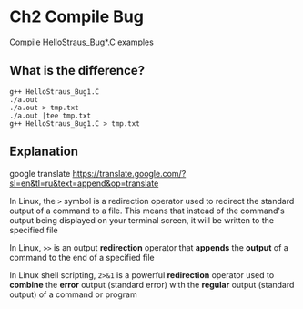 # Ch2 Compile Bug
Compile HelloStraus_Bug*.C examples

## What is the difference?


```
g++ HelloStraus_Bug1.C
./a.out
./a.out > tmp.txt
./a.out |tee tmp.txt
g++ HelloStraus_Bug1.C > tmp.txt
```

## Explanation
google translate https://translate.google.com/?sl=en&tl=ru&text=append&op=translate

In Linux, the
`>` symbol is a redirection operator used to redirect the standard output of a command to a file. This means that instead of the command's output being displayed on your terminal screen, it will be written to the specified file

In Linux,
`>>` is an output **redirection** operator that **appends** the **output** of a command to the end of a specified file

In Linux shell scripting,
`2>&1` is a powerful **redirection** operator used to **combine** the **error** output (standard error) with the **regular** output (standard output) of a command or program
